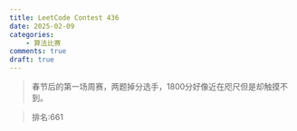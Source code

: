 ```yaml
---
title: LeetCode Contest 436
date: 2025-02-09
categories:
    - 算法比赛
comments: true
draft: true
---
```


>春节后的第一场周赛，两题掉分选手，1800分好像近在咫尺但是却触摸不到。

>排名:661

<!-- more -->
